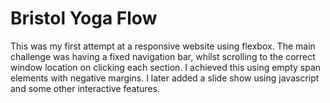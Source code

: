 # Bristol Yoga Flow

This was my first attempt at a responsive website using flexbox. The main challenge was having a fixed navigation bar, whilst
scrolling to the correct window location on clicking each section. I achieved this using empty span elements with negative margins.
I later added a slide show using javascript and some other interactive features.